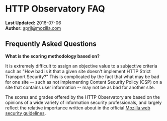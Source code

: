 # HTTP Observatory FAQ

**Last Updated:** 2016-07-06<br>
**Author:** april@mozilla.com

## Frequently Asked Questions

**What is the scoring methodology based on?**

It is extremely difficult to assign an objective value to a subjective criteria such as "How bad is it that a given site doesn't implement HTTP Strict Transport Security?"  This is complicated by the fact that what may be bad for one site -- such as not implementing Content Security Policy (CSP) on a site that contains user information -- may not be as bad for another site.

The scores and grades offered by the HTTP Observatory are based on the opinions of a wide variety of information security professionals, and largely reflect the relative importance written about in the official [Mozilla web security guidelines](https://wiki.mozilla.org/Security/Guidelines/Web_Security).